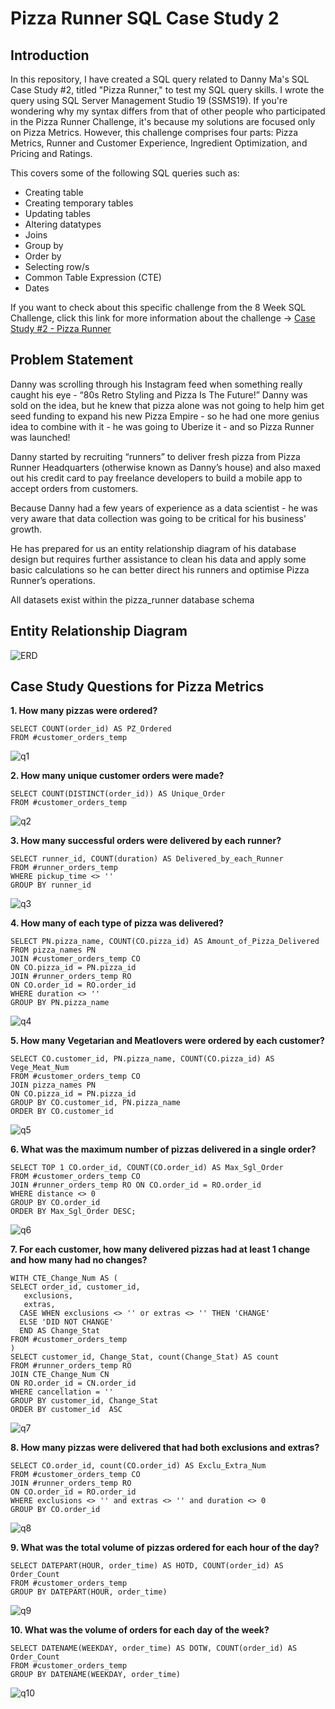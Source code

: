 # Pizza Runner SQL Case Study 2

## Introduction
In this repository, I have created a SQL query related to Danny Ma's SQL Case Study #2, titled "Pizza Runner," to test my SQL query skills. I wrote the query using SQL Server Management Studio 19 (SSMS19). If you're wondering why my syntax differs from that of other people who participated in the Pizza Runner Challenge, it's because my solutions are focused only on Pizza Metrics. However, this challenge comprises four parts: Pizza Metrics, Runner and Customer Experience, Ingredient Optimization, and Pricing and Ratings.

This covers some of the following SQL queries such as:

- Creating table
- Creating temporary tables
- Updating tables
- Altering datatypes
- Joins
- Group by
- Order by
- Selecting row/s
- Common Table Expression (CTE)
- Dates

If you want to check about this specific challenge from the 8 Week SQL Challenge, click this link for more information about the challenge → [Case Study #2 - Pizza Runner](https://8weeksqlchallenge.com/case-study-2/)

## Problem Statement

Danny was scrolling through his Instagram feed when something really caught his eye - “80s Retro Styling and Pizza Is The Future!” Danny was sold on the idea, but he knew that pizza alone was not going to help him get seed funding to expand his new Pizza Empire - so he had one more genius idea to combine with it - he was going to Uberize it - and so Pizza Runner was launched!

Danny started by recruiting “runners” to deliver fresh pizza from Pizza Runner Headquarters (otherwise known as Danny’s house) and also maxed out his credit card to pay freelance developers to build a mobile app to accept orders from customers.

Because Danny had a few years of experience as a data scientist - he was very aware that data collection was going to be critical for his business’ growth.

He has prepared for us an entity relationship diagram of his database design but requires further assistance to clean his data and apply some basic calculations so he can better direct his runners and optimise Pizza Runner’s operations.

All datasets exist within the pizza_runner database schema

## Entity Relationship Diagram
![ERD](https://github.com/innosy475/Pizza-Runner-SQL-Case-Study-SSMS-19-/assets/144645964/19780aaf-a16d-427e-b657-e316b0bc5357)

## Case Study Questions for Pizza Metrics

**1. How many pizzas were ordered?**
```
SELECT COUNT(order_id) AS PZ_Ordered
FROM #customer_orders_temp
```
![q1](https://github.com/innosy475/Pizza-Runner-SQL-Case-Study-SSMS-19-/assets/144645964/b317bb09-e347-494d-9fbe-7cee995f1e0d)

**2. How many unique customer orders were made?**
```
SELECT COUNT(DISTINCT(order_id)) AS Unique_Order
FROM #customer_orders_temp
```
![q2](https://github.com/innosy475/Pizza-Runner-SQL-Case-Study-SSMS-19-/assets/144645964/5b2e4b03-a94a-4da6-a234-22addd7f68a1)

**3. How many successful orders were delivered by each runner?**
```
SELECT runner_id, COUNT(duration) AS Delivered_by_each_Runner
FROM #runner_orders_temp
WHERE pickup_time <> ''
GROUP BY runner_id
```
![q3](https://github.com/innosy475/Pizza-Runner-SQL-Case-Study-SSMS-19-/assets/144645964/429d9634-f9d4-4edf-bb99-3ff9af447d01)

**4. How many of each type of pizza was delivered?**
```
SELECT PN.pizza_name, COUNT(CO.pizza_id) AS Amount_of_Pizza_Delivered
FROM pizza_names PN
JOIN #customer_orders_temp CO
ON CO.pizza_id = PN.pizza_id
JOIN #runner_orders_temp RO
ON CO.order_id = RO.order_id
WHERE duration <> ''
GROUP BY PN.pizza_name
```
![q4](https://github.com/innosy475/Pizza-Runner-SQL-Case-Study-SSMS-19-/assets/144645964/f3bbdfc1-0fd8-4601-aaed-a7b3281abb96)

**5. How many Vegetarian and Meatlovers were ordered by each customer?**
```
SELECT CO.customer_id, PN.pizza_name, COUNT(CO.pizza_id) AS Vege_Meat_Num
FROM #customer_orders_temp CO
JOIN pizza_names PN
ON CO.pizza_id = PN.pizza_id
GROUP BY CO.customer_id, PN.pizza_name
ORDER BY CO.customer_id
```
![q5](https://github.com/innosy475/Pizza-Runner-SQL-Case-Study-SSMS-19-/assets/144645964/546425d4-1034-4666-a47b-1e32a5db5b65)

**6. What was the maximum number of pizzas delivered in a single order?**
```
SELECT TOP 1 CO.order_id, COUNT(CO.order_id) AS Max_Sgl_Order
FROM #customer_orders_temp CO
JOIN #runner_orders_temp RO ON CO.order_id = RO.order_id
WHERE distance <> 0
GROUP BY CO.order_id
ORDER BY Max_Sgl_Order DESC;
```
![q6](https://github.com/innosy475/Pizza-Runner-SQL-Case-Study-SSMS-19-/assets/144645964/542a0717-5885-4620-a41d-404dd1b7ab79)

**7. For each customer, how many delivered pizzas had at least 1 change and how many had no changes?**
```
WITH CTE_Change_Num AS (
SELECT order_id, customer_id,
   exclusions, 
   extras, 
  CASE WHEN exclusions <> '' or extras <> '' THEN 'CHANGE'
  ELSE 'DID NOT CHANGE'
  END AS Change_Stat
FROM #customer_orders_temp
)
SELECT customer_id, Change_Stat, count(Change_Stat) AS count
FROM #runner_orders_temp RO
JOIN CTE_Change_Num CN
ON RO.order_id = CN.order_id
WHERE cancellation = ''
GROUP BY customer_id, Change_Stat
ORDER BY customer_id  ASC
```
![q7](https://github.com/innosy475/Pizza-Runner-SQL-Case-Study-SSMS-19-/assets/144645964/6b47c48b-347a-4ecc-95f8-084ac4ee03a8)

**8. How many pizzas were delivered that had both exclusions and extras?**
```
SELECT CO.order_id, count(CO.order_id) AS Exclu_Extra_Num
FROM #customer_orders_temp CO
JOIN #runner_orders_temp RO
ON CO.order_id = RO.order_id
WHERE exclusions <> '' and extras <> '' and duration <> 0
GROUP BY CO.order_id
```
![q8](https://github.com/innosy475/Pizza-Runner-SQL-Case-Study-SSMS-19-/assets/144645964/8c04d2f3-6ab0-4318-b8d1-aa0204e2844f)

**9. What was the total volume of pizzas ordered for each hour of the day?**
```
SELECT DATEPART(HOUR, order_time) AS HOTD, COUNT(order_id) AS Order_Count
FROM #customer_orders_temp
GROUP BY DATEPART(HOUR, order_time)
```
![q9](https://github.com/innosy475/Pizza-Runner-SQL-Case-Study-SSMS-19-/assets/144645964/752e6e5e-deed-4327-80c5-0211e5337789)

**10. What was the volume of orders for each day of the week?**
```
SELECT DATENAME(WEEKDAY, order_time) AS DOTW, COUNT(order_id) AS Order_Count
FROM #customer_orders_temp
GROUP BY DATENAME(WEEKDAY, order_time)
```
![q10](https://github.com/innosy475/Pizza-Runner-SQL-Case-Study-SSMS-19-/assets/144645964/ec07db92-937d-4629-ad8e-8d333b7e5a73)









